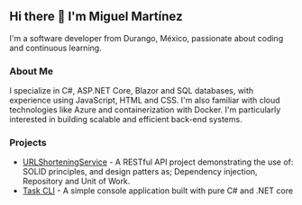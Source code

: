 ## Hi there 👋 I'm Miguel Martínez 

I'm a software developer from Durango, México, passionate about coding and continuous learning.

### About Me

I specialize in C#, ASP.NET Core, Blazor and SQL databases, with experience using JavaScript, HTML and CSS. I'm also familiar with cloud technologies like Azure and containerization with Docker. I'm particularly interested in building scalable and efficient back-end systems. 

### Projects

* [URLShorteningService](https://github.com/migmaram/URLShorteningService.git) - A RESTful API project demonstrating the use of: SOLID principles, and design patters as; Dependency injection, Repository and Unit of Work.
* [Task CLI](https://github.com/migmaram/cli-task-tracker) - A simple console application built with pure C# and .NET core
